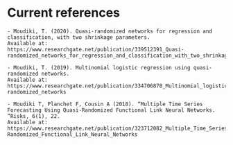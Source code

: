 # Current references


    - Moudiki, T. (2020). Quasi-randomized networks for regression and classification, with two shrinkage parameters. 
    Available at: 
    https://www.researchgate.net/publication/339512391_Quasi-randomized_networks_for_regression_and_classification_with_two_shrinkage_parameters

    - Moudiki, T. (2019). Multinomial logistic regression using quasi-randomized networks. 
    Available at: 
    https://www.researchgate.net/publication/334706878_Multinomial_logistic_regression_using_quasi-randomized_networks

    - Moudiki T, Planchet F, Cousin A (2018). “Multiple Time Series Forecasting Using Quasi-Randomized Functional Link Neural Networks. ”Risks, 6(1), 22. 
    Available at: 
    https://www.researchgate.net/publication/323712082_Multiple_Time_Series_Forecasting_Using_Quasi-Randomized_Functional_Link_Neural_Networks
